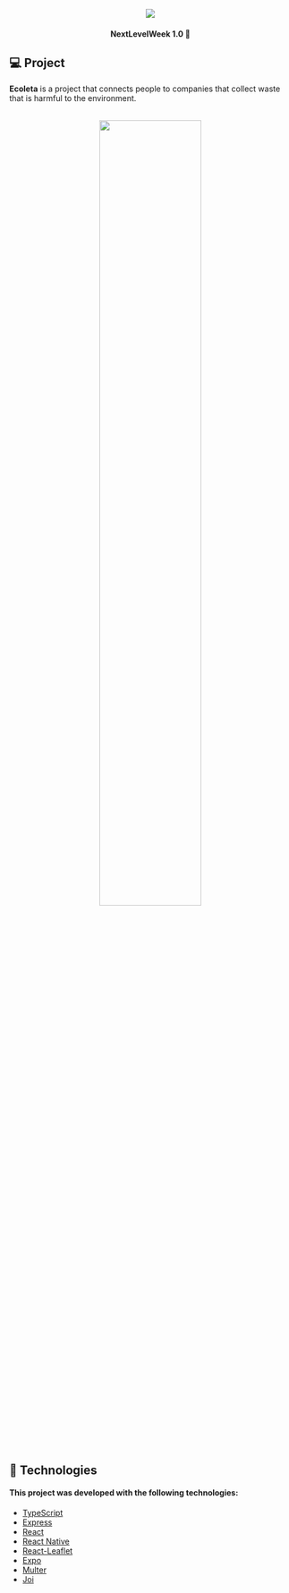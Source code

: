 <p align="center"><img src="https://lander.rocketseat.dev/uploads/nextlevelweek_18baaf82af.svg"/></p>
<h4 align="center">NextLevelWeek 1.0 🚀</h4>

## :computer: Project
__Ecoleta__ is a project that connects people to companies that collect waste that is harmful to the environment.
</br>
</br>
<p align="center">
<img src="https://i.imgur.com/YpkFSbT.png" heigth="20%" width="60%">
</p>
</br>

## :rocket: Technologies

#### This project was developed with the following technologies:

- [TypeScript](https://github.com/Microsoft/TypeScript)
- [Express](https://github.com/expressjs/express)
- [React](https://github.com/facebook/react)
- [React Native](https://github.com/facebook/react-native)
- [React-Leaflet](https://github.com/PaulLeCam/react-leaflet)
- [Expo](https://github.com/expo/expo)
- [Multer](https://github.com/expressjs/multer)
- [Joi](https://github.com/hapijs/joi)
